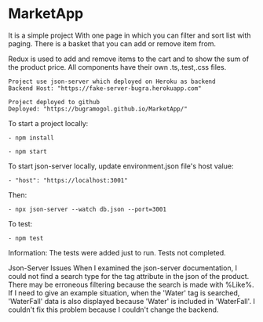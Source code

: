 # MarketApp
It is a simple project With one page in which you can filter and sort list with paging.
There is a basket that you can add or remove item from.

Redux is used to add and remove items to the cart and to show the sum of the product price.
All components have their own .ts,.test,.css files.

    Project use json-server which deployed on Heroku as backend
    Backend Host: "https://fake-server-bugra.herokuapp.com"

    Project deployed to github
    Deployed: "https://bugramogol.github.io/MarketApp/"

To start a project locally:

    - npm install
    
    - npm start
    
To start json-server locally, update environment.json file's host value:

    - "host": "https://localhost:3001"
    
Then:
    
    - npx json-server --watch db.json --port=3001

To test:

    - npm test

Information:
    The tests were added just to run. Tests not completed.

Json-Server Issues
    When I examined the json-server documentation, I could not find a search type for the tag attribute in the json of the product. There may be erroneous filtering because the search is made with %Like%. 
    If I need to give an example situation, when the 'Water' tag is searched, 'WaterFall' data is also displayed because 'Water' is included in 'WaterFall'.
    I couldn't fix this problem because I couldn't change the backend.

